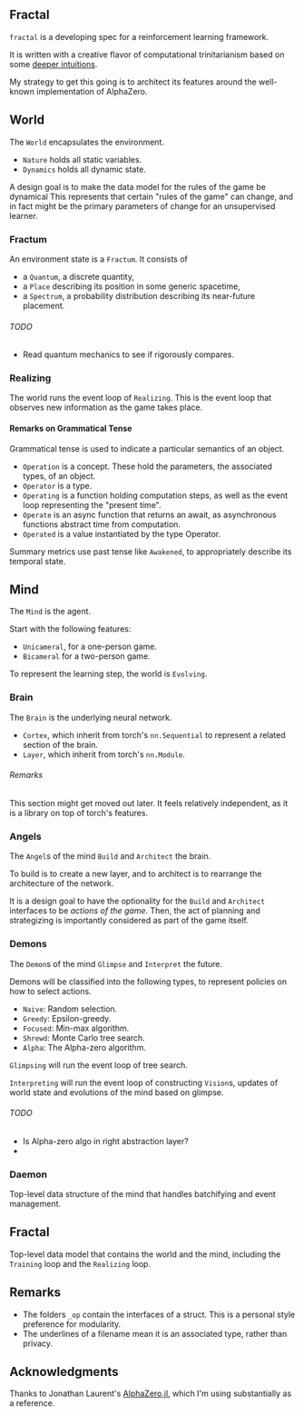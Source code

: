 ## Fractal

`fractal` is a developing spec for a reinforcement learning framework.

It is written with a creative flavor of computational trinitarianism based on some [deeper intuitions](https://github.com/jedhsu/think/blob/main/towards-a-physical-theory-of-consciousness.md).

My strategy to get this going is to architect its features around the well-known implementation of AlphaZero.

## World

The `World` encapsulates the environment.

- `Nature` holds all static variables.
- `Dynamics` holds all dynamic state.

A design goal is to make the data model for the rules of the game be dynamical
This represents that certain "rules of the game" can change, and in fact might
be the primary parameters of change for an unsupervised learner.

### Fractum

An environment state is a `Fractum`. It consists of
- a `Quantum`, a discrete quantity,
- a `Place` describing its position in some generic spacetime,
- a `Spectrum`, a probability distribution describing its near-future placement.

###### TODO

- Read quantum mechanics to see if rigorously compares.

### Realizing

The world runs the event loop of `Realizing`. This is the event loop that observes new information as the game takes place.

#### Remarks on Grammatical Tense

Grammatical tense is used to indicate a particular semantics of an object.

- `Operation` is a concept. These hold the parameters, the associated types, of an object.
- `Operator` is a type.
- `Operating` is a function holding computation steps, as well as the event loop representing the "present time".
- `Operate` is an async function that returns an await, as asynchronous functions abstract time from computation.
- `Operated` is a value instantiated by the type Operator.

Summary metrics use past tense like `Awakened`, to appropriately describe its temporal state.

## Mind

The `Mind` is the agent.

Start with the following features:

- `Unicameral`, for a one-person game.
- `Bicameral` for a two-person game.

To represent the learning step, the world is `Evolving`.

### Brain

The `Brain` is the underlying neural network.

- `Cortex`, which inherit from torch's `nn.Sequential` to represent a related section of the brain.
- `Layer`, which inherit from torch's `nn.Module`.

###### Remarks

This section might get moved out later. It feels relatively independent, as it is a library
on top of torch's features.

### Angels

The `Angel`s of the mind `Build` and `Architect` the brain.

To build is to create a new layer, and to architect is to rearrange the architecture of the network.

It is a design goal to have the optionality for the `Build` and `Architect` interfaces to be
_actions of the game_. Then, the act of planning and strategizing is importantly considered
as part of the game itself.

### Demons

The `Demon`s of the mind `Glimpse` and `Interpret` the future.

Demons will be classified into the following types, to represent policies on how to select actions.

- `Naive`: Random selection.
- `Greedy`: Epsilon-greedy.
- `Focused`: Min-max algorithm.
- `Shrewd`: Monte Carlo tree search.
- `Alpha`: The Alpha-zero algorithm.

`Glimpsing` will run the event loop of tree search.

`Interpreting` will run the event loop of constructing `Vision`s, updates of world state and evolutions of the mind based on glimpse.

###### TODO 

- Is Alpha-zero algo in right abstraction layer?
- 
### Daemon

Top-level data structure of the mind that handles batchifying and event management.

## Fractal

Top-level data model that contains the world and the mind, including the `Training` loop and the `Realizing` loop.

## Remarks

- The folders `_op` contain the interfaces of a struct. This is a personal style preference for modularity.
- The underlines of a filename mean it is an associated type, rather than privacy.

## Acknowledgments

Thanks to Jonathan Laurent's [AlphaZero.jl](https://github.com/jonathan-laurent/AlphaZero.jl), which I'm using substantially as a reference.

